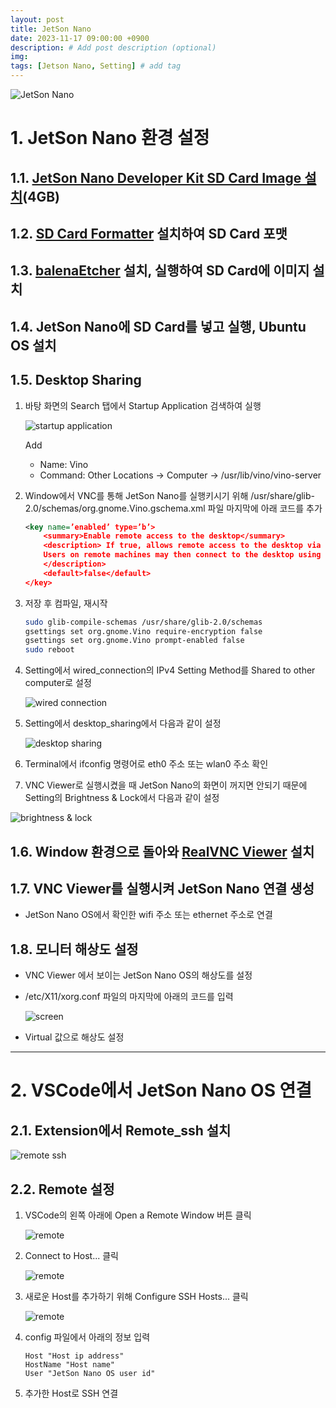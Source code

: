 ```yaml
---
layout: post
title: JetSon Nano
date: 2023-11-17 09:00:00 +0900
description: # Add post description (optional)
img: 
tags: [Jetson Nano, Setting] # add tag
---
```


![JetSon Nano]({{site.baseurl}}/assets/img/jetson/jetson_nano.jpg)

# 1. JetSon Nano 환경 설정

## 1.1. [JetSon Nano Developer Kit SD Card Image 설치](https://developer.nvidia.com/embedded/l4t/r32_release_v6.1/jeston_nano/jetson-nano-jp46-sd-card-image.zip)(4GB)

## 1.2. [SD Card Formatter](https://www.sdcard.org/downloads/formatter/sd-memory-card-formatter-for-windows-download/) 설치하여 SD Card 포맷

## 1.3. [balenaEtcher](https://etcher.balena.io/#download-etcher) 설치, 실행하여 SD Card에 이미지 설치

## 1.4. JetSon Nano에 SD Card를 넣고 실행, Ubuntu OS 설치

## 1.5. Desktop Sharing

1. 바탕 화면의 Search 탭에서 Startup Application 검색하여 실행

	![startup application]({{site.baseurl}}/assets/img/jetson/startup.png)

	Add
	- Name: Vino
	- Command: Other Locations -> Computer -> /usr/lib/vino/vino-server

2. Window에서 VNC를 통해 JetSon Nano를 실행키시기 위해                                              /usr/share/glib-2.0/schemas/org.gnome.Vino.gschema.xml 파일 마지막에 아래 코드를 추가

	```xml
	<key name=’enabled’ type=’b’> 
		<summary>Enable remote access to the desktop</summary> 
		<description> If true, allows remote access to the desktop via the RFB protocol. 
		Users on remote machines may then connect to the desktop using a VNC viewer. 
		</description> 
		<default>false</default> 
	</key>
	```

3. 저장 후 컴파일, 재시작
	```bash
	sudo glib-compile-schemas /usr/share/glib-2.0/schemas
	gsettings set org.gnome.Vino require-encryption false
	gsettings set org.gnome.Vino prompt-enabled false
	sudo reboot
	```
	

3. Setting에서 wired_connection의 IPv4 Setting Method를 Shared to other computer로 설정

	![wired connection]({{site.baseurl}}/assets/img/jetson/wired_connection.png)

4. Setting에서 desktop_sharing에서 다음과 같이 설정

	![desktop sharing]({{site.baseurl}}/assets/img/jetson/desktop_sharing.png)

5. Terminal에서 ifconfig 명령어로 eth0 주소 또는 wlan0 주소 확인 

6. VNC Viewer로 실행시켰을 때 JetSon Nano의 화면이 꺼지면 안되기 때문에 Setting의 Brightness & Lock에서 다음과 같이 설정

![brightness & lock]({{site.baseurl}}/assets/img/jetson/lock.png)

## 1.6. Window 환경으로 돌아와 [RealVNC Viewer](https://www.realvnc.com/en/connect/download/viewer/) 설치

## 1.7. VNC Viewer를 실행시켜 JetSon Nano 연결 생성

- JetSon Nano OS에서 확인한 wifi 주소 또는 ethernet 주소로 연결

## 1.8. 모니터 해상도 설정

- VNC Viewer 에서 보이는 JetSon Nano OS의 해상도를 설정
- /etc/X11/xorg.conf 파일의 마지막에 아래의 코드를 입력

	![screen]({{site.baseurl}}/assets/img/jetson/screen.png)
- Virtual 값으로 해상도 설정

---

# 2. VSCode에서 JetSon Nano OS 연결

## 2.1. Extension에서 Remote_ssh 설치

![remote ssh]({{site.baseurl}}/assets/img/jetson/remote_ssh.png)

## 2.2. Remote 설정

1. VSCode의 왼쪽 아래에 Open a Remote Window 버튼 클릭

	![remote]({{site.baseurl}}/assets/img/jetson/remote.png)

2. Connect to Host... 클릭

	![remote]({{site.baseurl}}/assets/img/jetson/remote2.png)

3. 새로운 Host를 추가하기 위해 Configure SSH Hosts... 클릭

	![remote]({{site.baseurl}}/assets/img/jetson/remote3.png)

4. config 파일에서 아래의 정보 입력
	```
	Host "Host ip address"
	HostName "Host name"
	User "JetSon Nano OS user id"
	```

5. 추가한 Host로 SSH 연결